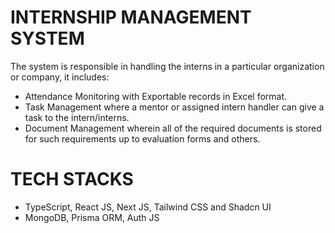 # INTERNSHIP MANAGEMENT SYSTEM

The system is responsible in handling the interns in a particular organization or company, it includes:

- Attendance Monitoring with Exportable records in Excel format.
- Task Management where a mentor or assigned intern handler can give a task to the intern/interns.
- Document Management wherein all of the required documents is stored for such requirements up to evaluation forms and others.

# TECH STACKS

- TypeScript, React JS, Next JS, Tailwind CSS and Shadcn UI
- MongoDB, Prisma ORM, Auth JS
